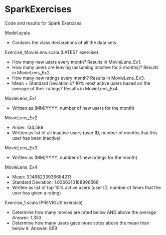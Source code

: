 # SparkExercises
Code and results for Spark Exercises

Model.scala
  - Contains the class declarations of all the data sets.
  
Exercise_MovieLens.scala (LATEST exercise)
  - How many new users every month? Results in MovieLens_Ex1.
  - How many users are leaving (assuming inactive for 3 months)? Results in MovieLens_Ex2.
  - How many new ratings every month? Results in MovieLens_Ex3.
  - Mean + Standard Deviation of 10% most active users based on the average of their ratings? Results in MovieLens_Ex4.
  
MovieLens_Ex1
  - Written as (MM/YYYY, number of new users for the month)

MovieLens_Ex2
  - Anser: 134,589
  - Written as list of all inactive users (user ID, number of months that this user has been inactive)

MovieLens_Ex3
  - Written as (MM/YYYY, number of new ratings for the month)
  
MovieLens_Ex4
  - Mean: 3.1468233936684213
  - Standard Deviation: 1.0366310188996566
  - Written as list of top 10% active users (user ID, number of times that the user has given a rating)
  
Exercise_1.scala (PREVIOUS exercise)
  - Determine how many movies are rated below AND above the average
    Answer: 1,353
  - Determine how many users gave more votes above the mean than below it.
    Answer: 859

